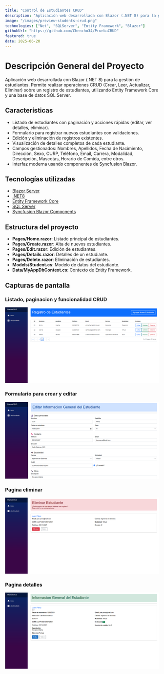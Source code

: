 ```yaml
---
title: "Control de Estudiantes CRUD"
description: "Aplicación web desarrollada con Blazor (.NET 8) para la gestión de estudiantes. Permite realizar operaciones CRUD (Crear, Leer, Actualizar, Eliminar) sobre un registro de estudiantes, utilizando Entity Framework Core y una base de datos SQL Server."
image: "/images/preview-students-crud.png"
technologies: ["Net", "SQLServer", "Entity Framework", "Blazor"]
githubUrl: "https://github.com/Chencho34/PruebaCRUD"
featured: true
date: 2025-06-20
---
```


# Descripción General del Proyecto

Aplicación web desarrollada con Blazor (.NET 8) para la gestión de estudiantes. Permite realizar operaciones CRUD (Crear, Leer, Actualizar, Eliminar) sobre un registro de estudiantes, utilizando Entity Framework Core y una base de datos SQL Server.

## Características

- Listado de estudiantes con paginación y acciones rápidas (editar, ver detalles, eliminar).
- Formulario para registrar nuevos estudiantes con validaciones.
- Edición y eliminación de registros existentes.
- Visualización de detalles completos de cada estudiante.
- Campos gestionados: Nombres, Apellidos, Fecha de Nacimiento, Dirección, Sexo, CURP, Teléfono, Email, Carrera, Modalidad, Descripción, Mascotas, Horario de Comida, entre otros.
- Interfaz moderna usando componentes de Syncfusion Blazor.

## Tecnologías utilizadas

- [Blazor Server](https://dotnet.microsoft.com/apps/aspnet/web-apps/blazor)
- [.NET8](https://dotnet.microsoft.com/es-es/download/dotnet/8.0)
- [Entity Framework Core](https://learn.microsoft.com/es-es/ef/core/)
- [SQL Server](https://www.microsoft.com/es-mx/sql-server/sql-server-downloads)
- [Syncfusion Blazor Components](https://www.syncfusion.com/blazor-components)

## Estructura del proyecto
- **Pages/Home.razor**: Listado principal de estudiantes.
- **Pages/Create.razor**: Alta de nuevos estudiantes.
- **Pages/Edit.razor**: Edición de estudiantes.
- **Pages/Details.razor**: Detalles de un estudiante.
- **Pages/Delete.razor**: Eliminación de estudiantes.
- **Models/Student.cs**: Modelo de datos del estudiante.
- **Data/MyAppDbContext.cs**: Contexto de Entity Framework.

## Capturas de pantalla

### Listado, paginacion y funcionalidad CRUD
![Inicio](https://raw.githubusercontent.com/Chencho34/PruebaCRUD/main/images/inicio.png)
### Formulario para crear y editar
![Editar](https://raw.githubusercontent.com/Chencho34/PruebaCRUD/main/images/editar.png)
### Pagina eliminar
![Eliminar](https://raw.githubusercontent.com/Chencho34/PruebaCRUD/main/images/eliminar.png)
### Pagina detalles
![Detaller](https://raw.githubusercontent.com/Chencho34/PruebaCRUD/main/images/detalles.png)
